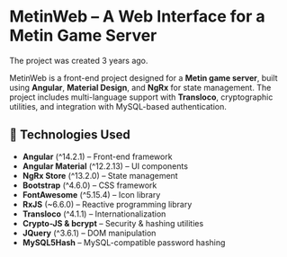 # MetinWeb – A Web Interface for a Metin Game Server

The project was created 3 years ago.

MetinWeb is a front-end project designed for a **Metin game server**, built using **Angular**, **Material Design**, and **NgRx** for state management. The project includes multi-language support with **Transloco**, cryptographic utilities, and integration with MySQL-based authentication.

## 🚀 Technologies Used

- **Angular** (^14.2.1) – Front-end framework
- **Angular Material** (^12.2.13) – UI components
- **NgRx Store** (^13.2.0) – State management
- **Bootstrap** (^4.6.0) – CSS framework
- **FontAwesome** (^5.15.4) – Icon library
- **RxJS** (~6.6.0) – Reactive programming library
- **Transloco** (^4.1.1) – Internationalization
- **Crypto-JS & bcrypt** – Security & hashing utilities
- **JQuery** (^3.6.1) – DOM manipulation
- **MySQL5Hash** – MySQL-compatible password hashing
